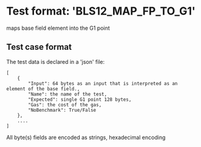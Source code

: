 # Test format: 'BLS12_MAP_FP_TO_G1'

maps base field element into the G1 point

## Test case format

The test data is declared in a 'json' file:

```
[
    {
        "Input": 64 bytes as an input that is interpreted as an element of the base field.,
        "Name": the name of the test,
        "Expected": single G1 point 128 bytes,
        "Gas": the cost of the gas,
        "NoBenchmark": True/False
    },
    ....
]
```

All byte(s) fields are encoded as strings, hexadecimal encoding

